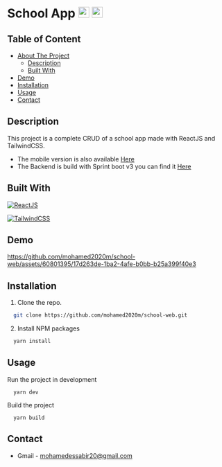 # School App <img src='https://emojis.slackmojis.com/emojis/images/1643514155/1161/react.png?1643514155' height='25'> <img src='https://emojis.slackmojis.com/emojis/images/1643515045/10754/tailwindcss.png?1643515045' height='25'>

## Table of Content

- [About The Project](#about-the-project)
  - [Description](#description)
  - [Built With](#built-with)
- [Demo](#demo)
- [Installation](#installation)
- [Usage](#usage)
- [Contact](#contact)


## Description

This project is a complete CRUD of a school app made with ReactJS and TailwindCSS.

- The mobile version is also available [Here](https://github.com/mohamed2020m/school)
- The Backend is build with Sprint boot v3 you can find it [Here](https://github.com/mohamed2020m/school_backend)

## Built With

[![ReactJS](https://img.shields.io/badge/React.js-20232A?style=for-the-badge&logo=react&logoColor=61DAFB)](https://reactjs.org)

[![TailwindCSS](https://img.shields.io/badge/Tailwind_CSS-38B2AC?style=for-the-badge&logo=tailwind-css&logoColor=white)](https://tailwindcss.com)


## Demo

https://github.com/mohamed2020m/school-web/assets/60801395/17d263de-1ba2-4afe-b0bb-b25a399f40e3


## Installation

1. Clone the repo.

```sh
  git clone https://github.com/mohamed2020m/school-web.git
```

2. Install NPM packages

```sh
  yarn install
```

## Usage

Run the project in development

```npm
  yarn dev
```

Build the project

```npm
  yarn build
```

## Contact

- Gmail - [mohamedessabir20@gmail.com](mailto:mohamedessabir20@gmail.com)
